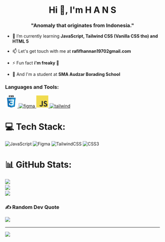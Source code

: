 <h1 align="center">Hi 👋, I'm H A N S</h1>
<h3 align="center">"Anomaly that originates from Indonesia."</h3>

- 🌱 I’m currently learning **JavaScript, Tailwind CSS (Vanilla CSS tho) and HTML 5**

- 📫 Let's get touch with me at **rafifhannan19702gmail.com**

- ⚡ Fun fact **i'm freaky 👅**

- 🏫 And I'm a student at **SMA Audzar Borading School**


<h3 align="left">Languages and Tools:</h3>
<p align="left"> <a href="https://www.w3schools.com/css/" target="_blank" rel="noreferrer"> <img src="https://raw.githubusercontent.com/devicons/devicon/master/icons/css3/css3-original-wordmark.svg" alt="css3" width="40" height="40"/> </a> <a href="https://www.figma.com/" target="_blank" rel="noreferrer"> <img src="https://www.vectorlogo.zone/logos/figma/figma-icon.svg" alt="figma" width="40" height="40"/> </a> <a href="https://developer.mozilla.org/en-US/docs/Web/JavaScript" target="_blank" rel="noreferrer"> <img src="https://raw.githubusercontent.com/devicons/devicon/master/icons/javascript/javascript-original.svg" alt="javascript" width="40" height="40"/> </a> <a href="https://tailwindcss.com/" target="_blank" rel="noreferrer"> <img src="https://www.vectorlogo.zone/logos/tailwindcss/tailwindcss-icon.svg" alt="tailwind" width="40" height="40"/> </a> </p>

# 💻 Tech Stack:
![JavaScript](https://img.shields.io/badge/javascript-%23323330.svg?style=for-the-badge&logo=javascript&logoColor=%23F7DF1E) ![Figma](https://img.shields.io/badge/figma-%23F24E1E.svg?style=for-the-badge&logo=figma&logoColor=white) ![TailwindCSS](https://img.shields.io/badge/tailwindcss-%2338B2AC.svg?style=for-the-badge&logo=tailwind-css&logoColor=white) ![CSS3](https://img.shields.io/badge/css3-%231572B6.svg?style=for-the-badge&logo=css3&logoColor=white)
# 📊 GitHub Stats:
![](https://github-readme-stats.vercel.app/api?username=HanzxRYU&theme=dark&hide_border=false&include_all_commits=false&count_private=false)<br/>
![](https://github-readme-streak-stats.herokuapp.com/?user=HanzxRYU&theme=dark&hide_border=false)<br/>
![](https://github-readme-stats.vercel.app/api/top-langs/?username=HanzxRYU&theme=dark&hide_border=false&include_all_commits=false&count_private=false&layout=compact)

### ✍️ Random Dev Quote
![](https://quotes-github-readme.vercel.app/api?type=horizontal&theme=radical)

---
[![](https://visitcount.itsvg.in/api?id=HanzxRYU&icon=0&color=0)](https://visitcount.itsvg.in)

<!-- Proudly created with GPRM ( https://gprm.itsvg.in ) -->
